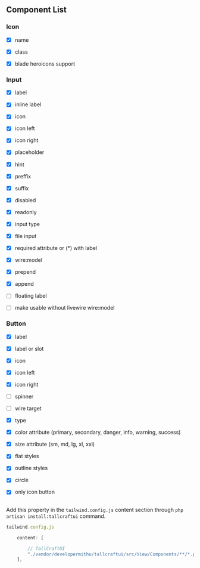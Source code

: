 ## Component List


### Icon

- [x] name
- [x] class
- [x] blade heroicons support 
  

### Input 

- [x] label
- [x] inline label
- [x] icon 
- [x] icon left 
- [x] icon right
- [x] placeholder
- [x] hint
- [x] preffix
- [x] suffix
- [x] disabled
- [x] readonly
- [x] input type
- [x] file input
- [x] required attribute or (*) with label
- [x] wire:model
- [x] prepend
- [x] append
- [ ] floating label
- [ ] make usable without livewire wire:model
  

### Button

- [x] label
- [x] label or slot
- [x] icon
- [x] icon left
- [x] icon right
- [ ] spinner
- [ ] wire target
- [x] type
- [x] color attribute (primary, secondary, danger, info, warning, success)
- [x] size attribute (sm, md, lg, xl, xxl)
- [x] flat styles
- [x] outline styles
- [x] circle
- [x] only icon button


## 

Add this property in the `tailwind.config.js` content section through `php artisan install:tallcraftui` command.

```js
tailwind.config.js

    content: [

        // TallCraftUI
        "./vendor/developermithu/tallcraftui/src/View/Components/**/*.php",
    ],
```